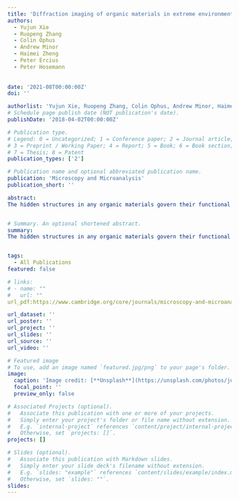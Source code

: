 ```yaml
---
title: 'Diffraction imaging of organic materials in extreme environments'
authors:
  - Yujun Xie
  - Ruopeng Zhang
  - Colin Ophus
  - Andrew Minor
  - Haimei Zheng
  - Peter Ercius
  - Peter Hosemann
  
  
date: '2021-08T00:00:00Z'
doi: ''

authorlist: 'Yujun Xie, Ruopeng Zhang, Colin Ophus, Andrew Minor, Haimei Zheng, Peter Ercius, Peter Hosemann'
# Schedule page publish date (NOT publication's date).
publishDate: '2018-04-02T00:00:00Z'

# Publication type.
# Legend: 0 = Uncategorized; 1 = Conference paper; 2 = Journal article;
# 3 = Preprint / Working Paper; 4 = Report; 5 = Book; 6 = Book section;
# 7 = Thesis; 8 = Patent
publication_types: ['2']

# Publication name and optional abbreviated publication name.
publication: 'Microscopy and Microanalysis'
publication_short: ''

abstract: 
The hidden structures in any organic materials govern their functional properties for wide range applications, including the organic electrolyte in Li-ion battery and kerogen as the source for hydrocarbon production through fracking. However, direct imaging of the structure in organic materials at the level of individual molecules has not been possible using conventional transmission electron microscope (TEM). This challenge is in part due to the highly electron beam sensitivity of organic liquid and their irregular arrangement of low Z contrast elements, ie, C, H and O. Despite the tremendous progress made in the past few years, imaging of organic materials are limited by: 1) the trade-off between detection range and spatial resolution, 2) the experimental condition set by the cryogen, ie, liquid nitrogen (77K) or Helium (2K) 1, 2, and 3) the lack of capability to combine with other in situ techniques, such as mechanical …


# Summary. An optional shortened abstract.
summary: 
The hidden structures in any organic materials govern their functional properties for wide range applications, including the organic electrolyte in Li-ion battery and kerogen as the source for hydrocarbon production through fracking. However, direct imaging of the structure in organic materials at the level of individual molecules has not been possible using conventional transmission electron microscope (TEM). This challenge is in part due to the highly electron beam sensitivity of organic liquid and their irregular arrangement of low Z contrast elements, ie, C, H and O. Despite the tremendous progress made in the past few years, imaging of organic materials are limited by: 1) the trade-off between detection range and spatial resolution, 2) the experimental condition set by the cryogen, ie, liquid nitrogen (77K) or Helium (2K) 1, 2, and 3) the lack of capability to combine with other in situ techniques, such as mechanical …


tags:
  - All Publications
featured: false

# links:
# - name: ""
#   url: ""
url_pdf:https://www.cambridge.org/core/journals/microscopy-and-microanalysis/article/diffraction-imaging-of-organic-materials-in-extreme-environments/C6C94D0BA0322902F4E67C7BB7D5C8C9

url_dataset: ''
url_poster: ''
url_project: ''
url_slides: ''
url_source: ''
url_video: ''

# Featured image
# To use, add an image named `featured.jpg/png` to your page's folder.
image:
  caption: 'Image credit: [**Unsplash**](https://unsplash.com/photos/jdD8gXaTZsc)'
  focal_point: ''
  preview_only: false

# Associated Projects (optional).
#   Associate this publication with one or more of your projects.
#   Simply enter your project's folder or file name without extension.
#   E.g. `internal-project` references `content/project/internal-project/index.md`.
#   Otherwise, set `projects: []`.
projects: []

# Slides (optional).
#   Associate this publication with Markdown slides.
#   Simply enter your slide deck's filename without extension.
#   E.g. `slides: "example"` references `content/slides/example/index.md`.
#   Otherwise, set `slides: ""`.
slides:
---
```


